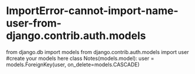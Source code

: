 # ImportError-cannot-import-name-user-from-django.contrib.auth.models
from django.db import models from django.contrib.auth.models import user   #create your models here  class Notes(models.model):     user = models.ForeignKey(user, on_delete=models.CASCADE)
